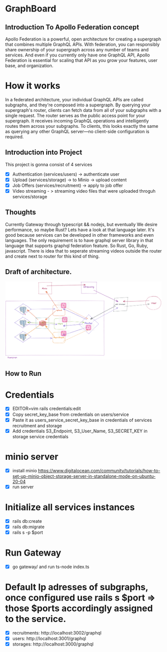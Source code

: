 # GraphBoard

## Introduction To Apollo Federation concept
Apollo Federation is a powerful, open architecture for creating a supergraph that combines multiple GraphQL APIs. 
With federation, you can responsibly share ownership of your supergraph across any number of teams and services. 
And even if you currently only have one GraphQL API, Apollo Federation is essential for scaling that API as you grow your features, user base, and organization.

# How it works
In a federated architecture, your individual GraphQL APIs are called subgraphs, and they're composed into a supergraph. 
By querying your supergraph's router, clients can fetch data from all of your subgraphs with a single request.
The router serves as the public access point for your supergraph. It receives incoming GraphQL operations and intelligently routes them across your subgraphs. 
To clients, this looks exactly the same as querying any other GraphQL server—no client-side configuration is required.

## Introduction into Project
This project is gonna  consist of 4 services
- [x] Authentication (services/users) -> authenticate user
- [x] Upload (services/storage) -> to Minio -> upload content
- [x] Job Offers (services/recruitment) -> apply to job offer
- [x] Video streaming - > streaming video files that were uploaded throguh services/storage

## Thoughts
Currently Gateway through typescript && nodejs, but eventually We desire performance, so maybe Rust?
Lets have a look at that language later. It's good because services can be developed in other frameworks and even languages.
The only requirement is to have graphql server library in that language that supports graphql federation feature. So Rust, Go, Ruby, javascript.
There is idea that to seperate streaming videos outside the router and create next to router for this kind of thing. 

## Draft of architecture.
![Zrzut ekranu 2023-06-23 002441](https://github.com/Shibbaz/GraphBoard/blob/main/.excalidraw.png)


## How to Run
# Credentials
  - [x] EDITOR=vim rails credentials:edit
  - [x] Copy secret_key_base from credentials on users/service
  - [x] Paste it as users_service_secret_key_base in credentials of services recruitment and storage
  - [x] Add credentials S3_Endpoint, S3_User_Name, S3_SECRET_KEY in storage service credentials

# minio server
  - [x] install minio https://www.digitalocean.com/community/tutorials/how-to-set-up-minio-object-storage-server-in-standalone-mode-on-ubuntu-20-04
  - [x] run server

 # Initialize all services instances
  - [x] rails db:create
  - [x] rails db:migrate
  - [x] rails s -p $port

# Run Gateway
- [x] go gateway/ and run ts-node index.ts
      
# Default Ip adresses of subgraphs, once configured use rails s $port => those $ports accordingly assigned to the service.
  - [x] recruitments: http://localhost:3002/graphql
  - [x] users: http://localhost:3001/graphql
  - [x] storages: http://localhost:3000/graphql
